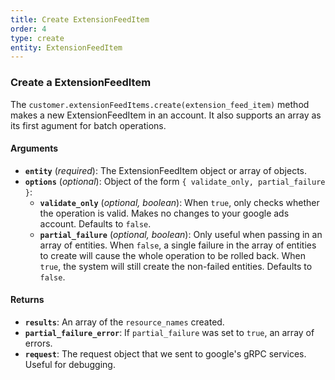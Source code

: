 ```yaml
---
title: Create ExtensionFeedItem
order: 4
type: create
entity: ExtensionFeedItem
---
```


### Create a ExtensionFeedItem

The `customer.extensionFeedItems.create(extension_feed_item)` method makes a new ExtensionFeedItem in an account. It also supports an array as its first agument for batch operations.

#### Arguments

- **`entity`** (_required_): The ExtensionFeedItem object or array of objects.
- **`options`** (_optional_): Object of the form `{ validate_only, partial_failure }`:
  - **`validate_only`** (_optional, boolean_): When `true`, only checks whether the operation is valid. Makes no changes to your google ads account. Defaults to `false`.
  - **`partial_failure`** (_optional, boolean_): Only useful when passing in an array of entities. When `false`, a single failure in the array of entities to create will cause the whole operation to be rolled back. When `true`, the system will still create the non-failed entities. Defaults to `false`.

#### Returns

- **`results`**: An array of the `resource_names` created.
- **`partial_failure_error`**: If `partial_failure` was set to `true`, an array of errors.
- **`request`**: The request object that we sent to google's gRPC services. Useful for debugging.
